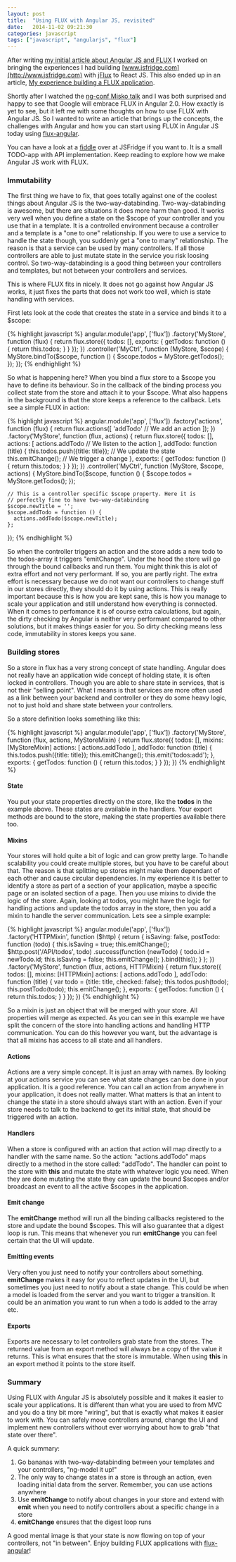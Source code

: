 ```yaml
---
layout: post
title:  "Using FLUX with Angular JS, revisited"
date:   2014-11-02 09:21:30
categories: javascript
tags: ["javascript", "angularjs", "flux"]
---
```


After writing [my initial article about Angular JS and FLUX](http://www.christianalfoni.com/javascript/2014/09/25/using-flux-with-angular.html) I worked on bringing the experiences I had building [www.jsfridge.com](http://www.jsfridge.com) with [jFlux](http://www.jflux.io) to React JS. This also ended up in an article, [My experience building a FLUX application](http://christianalfoni.github.io/javascript/2014/10/27/my-experiences-building-a-flux-application.html).

Shortly after I watched the [ng-conf Misko talk](https://www.youtube.com/watch?v=lGdnh8QSPPk) and I was both surprised and happy to see that Google will embrace FLUX in Angular 2.0. How exactly is yet to see, but it left me with some thoughts on how to use FLUX with Angular JS. So I wanted to write an article that brings up the concepts, the challenges with Angular and how you can start using FLUX in Angular JS today using [flux-angular](https://github.com/christianalfoni/flux-angular).

You can have a look at a [fiddle](http://www.jsfridge.com/fiddles/1414929331028) over at JSFridge if you want to. It is a small TODO-app with API implementation. Keep reading to explore how we make Angular JS work with FLUX.

### Immutability
The first thing we have to fix, that goes totally against one of the coolest things about Angular JS is the two-way-databinding. Two-way-databinding is awesome, but there are situations it does more harm than good. It works very well when you define a state on the $scope of your controller and you use that in a template. It is a controlled environment because a controller and a template is a "one to one" relationship. If you were to use a service to handle the state though, you suddenly get a "one to many" relationship. The reason is that a service can be used by many controllers. If all those controllers are able to just mutate state in the service you risk loosing control. So two-way-databinding is a good thing between your controllers and templates, but not between your controllers and services.

This is where FLUX fits in nicely. It does not go against how Angular JS works, it just fixes the parts that does not work too well, which is state handling with services.

First lets look at the code that creates the state in a service and binds it to a $scope:

{% highlight javascript %}
angular.module('app', ['flux'])
  .factory('MyStore', function (flux) {
    return flux.store({
      todos: [],
      exports: {
        getTodos: function () {
          return this.todos;
        }
      }
    });
  })
  .controller('MyCtrl', function (MyStore, $scope) {
    MyStore.bindTo($scope, function () {
      $scope.todos = MyStore.getTodos();
    });
  });
{% endhighlight %}

So what is happening here? When you bind a flux store to a $scope  you have to define its behaviour. So in the callback of the binding process you collect state from the store and attach it to your $scope. What also happens in the background is that the store keeps a reference to the callback. Lets see a simple FLUX in action:

{% highlight javascript %}
angular.module('app', ['flux'])
  .factory('actions', function (flux) {
    return flux.actions([
      'addTodo' // We add an action
    ]);
  })
  .factory('MyStore', function (flux, actions) {
    return flux.store({
      todos: [],
      actions: [
        actions.addTodo // We listen to the action
      ],
      addTodo: function (title) {
        this.todos.push({title: title}); // We update the state
        this.emitChange(); // We trigger a change
      },
      exports: {
        getTodos: function () {
          return this.todos;
        }
      }
    });
  })
  .controller('MyCtrl', function (MyStore, $scope, actions) {
    MyStore.bindTo($scope, function () {
      $scope.todos = MyStore.getTodos();
    });
    
    // This is a controller specific $scope property. Here it is
    // perfectly fine to have two-way-databinding
    $scope.newTitle = ''; 
    $scope.addTodo = function () {
      actions.addTodo($scope.newTitle);
    };
  });
{% endhighlight %}

So when the controller triggers an action and the store adds a new todo to the todos-array it triggers "emitChange". Under the hood the store will go through the bound callbacks and run them. You might think this is alot of extra effort and not very performant. If so, you are partly right. The extra effort is necessary because we do not want our controllers to change stuff in our stores directly, they should do it by using actions. This is really important because this is how you are kept sane, this is how you manage to scale your application and still understand how everything is connected. When it comes to perfomance it is of course extra calculations, but again, the dirty checking by Angular is neither very performant compared to other solutions, but it makes things easier for you. So dirty checking means less code, immutability in stores keeps you sane.

### Building stores
So a store in flux has a very strong concept of state handling. Angular does not really have an application wide concept of holding state, it is often locked in controllers. Though you are able to share state in services, that is not their "selling point". What I means is that services are more often used as a link between your backend and controller or they do some heavy logic, not to just hold and share state between your controllers. 

So a store definition looks something like this:

{% highlight javascript %}
angular.module('app', ['flux'])
  .factory('MyStore', function (flux, actions, MyStoreMixin) {
    return flux.store({
      todos: [],
      mixins: [MyStoreMixin]
      actions: [
        actions.addTodo
      ],
      addTodo: function (title) {
        this.todos.push({title: title});
        this.emitChange();
        this.emit('todos:add');
      },
      exports: {
        getTodos: function () {
          return this.todos;
        }
      }
    });
  })
{% endhighlight %}

#### State
You put your state properties directly on the store, like the **todos** in the example above. These states are available in the handlers. Your export methods are bound to the store, making the state properties available there too.

#### Mixins
Your stores will hold quite a bit of logic and can grow pretty large. To handle scalability you could create multiple stores, but you have to be careful about that. The reason is that splitting up stores might make them dependant of each other and cause circular dependencies. In my experience it is better to identify a store as part of a section of your application, maybe a specific page or an isolated section of a page. Then you use mixins to divide the logic of the store. Again, looking at todos, you might have the logic for handling actions and update the todos array in the store, then you add a mixin to handle the server communication. Lets see a simple example:

{% highlight javascript %}
angular.module('app', ['flux'])
  .factory('HTTPMixin', function ($http) {
    return {
      isSaving: false,
      postTodo: function (todo) {
        this.isSaving = true;
        this.emitChange();
        $http.post('/API/todos', todo)
          .success(function (newTodo) {
            todo.id = newTodo.id;
            this.isSaving = false;
            this.emitChange();
          }.bind(this));
      }
    };
  })
  .factory('MyStore', function (flux, actions, HTTPMixin) {
    return flux.store({
      todos: [],
      mixins: [HTTPMixin]
      actions: [
        actions.addTodo
      ],
      addTodo: function (title) {
        var todo = {title: title, checked: false};
        this.todos.push(todo);
        this.postTodo(todo);
        this.emitChange();
      },
      exports: {
        getTodos: function () {
          return this.todos;
        }
      }
    });
  })
{% endhighlight %}

So a mixin is just an object that will be merged with your store. All properties will merge as expected. As you can see in this example we have split the concern of the store into handling actions and handling HTTP communication. You can do this however you want, but the advantage is that all mixins has access to all state and all handlers.

#### Actions
Actions are a very simple concept. It is just an array with names. By looking at your actions service you can see what state changes can be done in your application. It is a good reference. You can call an action from anywhere in your application, it does not really matter. What matters is that an intent to change the state in a store should always start with an action. Even if your store needs to talk to the backend to get its initial state, that should be triggered with an action.

#### Handlers
When a store is configured with an action that action will map directly to a handler with the same name. So the action: "actions.addTodo" maps directly to a method in the store called: "addTodo". The handler can point to the store with **this** and mutate the state with whatever logic you need. When they are done mutating the state they can update the bound $scopes and/or broadcast an event to all the active $scopes in the application.

#### Emit change
The **emitChange** method will run all the binding callbacks registered to the store and update the bound $scopes. This will also guarantee that a digest loop is run. This means that whenever you run **emitChange** you can feel certain that the UI will update.

#### Emitting events
Very often you just need to notify your controllers about something. **emitChange** makes it easy for you to reflect updates in the UI, but sometimes you just need to notify about a state change. This could be when a model is loaded from the server and you want to trigger a transition. It could be an animation you want to run when a todo is added to the array etc.

#### Exports
Exports are necessary to let controllers grab state from the stores. The returned value from an export method will always be a copy of the value it returns. This is what ensures that the store is immutable. When using **this** in an export method it points to the store itself.

### Summary
Using FLUX with Angular JS is absolutely possible and it makes it easier to scale your applications. It is different than what you are used to from MVC and you do a tiny bit more "wiring", but that is exactly what makes it easier to work with. You can safely move controllers around, change the UI and implement new controllers without ever worrying about how to grab "that state over there".

A quick summary:

  1. Go bananas with two-way-databinding between your templates and your controllers, "ng-model it up!"
  2. The only way to change states in a store is through an action, even loading initial data from the server. Remember, you can use actions anywhere
  3. Use **emitChange** to notify about changes in your store and extend with **emit** when you need to notify controllers about a specific change in a store
  4. **emitChange** ensures that the digest loop runs

A good mental image is that your state is now flowing on top of your controllers, not "in between". Enjoy building FLUX applications with [flux-angular](https://github.com/christianalfoni/flux-angular)!
